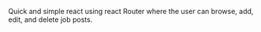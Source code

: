Quick and simple react using react Router where the user can browse, add, edit, and delete job posts.
